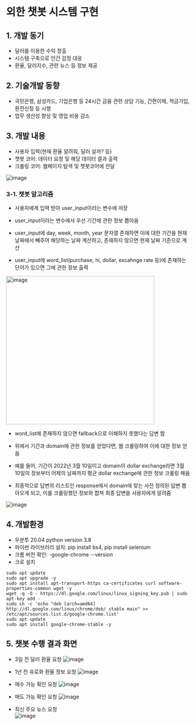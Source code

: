 # 외한 챗봇 시스템 구현

## 1. 개발 동기
* 달러를 이용한 수익 창출
* 시스템 구축으로 인간 감정 대응
* 환율, 달러지수, 관련 뉴스 등 정보 제공

## 2. 기술개발 동향
* 국민은행, 삼성카드, 기업은행 등 24시간 금융 관련 상담 기능, 간편이체, 적금가입, 환전신청 등 시행
* 업무 생산성 향상 및 영업 비용 감소

## 3. 개발 내용
* 사용자 입력(현재 환율 알려줘, 달러 살까? 등)
* 챗봇 코어: 데이터 요청 및 해당 데이터 결과 출력
* 크롤링 코어: 웹페이지 탐색 및 챗봇코어에 전달
     
![image](https://github.com/Developerinsight/Forex_Chatbot/assets/123748877/05648376-9b36-45a2-a3cb-67d224e51e08)

### 3-1. 챗봇 알고리즘
* 사용자에게 입력 받아 user_input이라는 변수에 저장   
     
* user_input이라는 변수에서 우선 기간에 관한 정보 뽑아옴   

* user_input에 day, week, month, year 문자열 존재하면 이에 대한 기간을 현재 날짜에서 빼주어 해당하는 날짜 계산하고, 존재하지 않으면 현재 날짜 기준으로 계산
 
* user_input에 word_list(purchase, hi, dollar, excahnge rate 등)에 존재하는 단어가 있으면 그에 관한 정보 출력   
<img width="404" alt="image" src="https://github.com/Developerinsight/Forex_Chatbot/assets/123748877/908e43d4-813e-4568-948f-e6b50a34ac74">

  
* word_list에 존재하지 않으면 fallback으로 이해하지 못했다는 답변 함
  
* 위에서 기간과 domain에 관한 정보를 얻었다면, 웹 크롤링하여 이에 대한 정보 얻음
  
* 예를 들어, 기간이 2022년 3월 10일이고 domain이 dollar exchange라면 3월 10일의 정보부터 어제의 날짜까지 평균 dollar exchange에 관한 정보 크롤링 해옴
  
* 최종적으로 답변의 리스트인 response에서 domain에 맞는 사전 정의된 답변 뽑아오게 되고, 이를 크롤링했던 정보와 합쳐 최종 답변을 사용자에게 알려줌   
  
![image](https://github.com/Developerinsight/Forex_Chatbot/assets/123748877/90174a77-c2c5-4140-980a-fa8399c7d029)

## 4. 개발환경
* 우분투 20.04 python version 3.8
* 파이썬 라이브러리 설치: pip install bs4, pip install selenium
* 크롬 버전 확인: -google-chrome --version
* 크로 설치
```
sudo apt update
sudo apt upgrade -y
sudo apt install apt-transport-https ca-certificates curl software-properties-common wget -y
wget -q -O - https://dl.google.com/linux/linux_signing_key.pub | sudo apt-key add -
sudo sh -c 'echo "deb [arch=amd64] http://dl.google.com/linux/chrome/deb/ stable main" >> /etc/apt/sources.list.d/google-chrome.list'
sudo apt update
sudo apt install google-chrome-stable -y
```

## 5. 챗봇 수행 결과 화면
* 3일 전 달러 환율 요청
![image](https://github.com/Developerinsight/Forex_Chatbot/assets/123748877/dbb73a86-bacf-4f84-95d1-51228f4956ec)   

* 1년 전 유로화 환율 정보 요청
![image](https://github.com/Developerinsight/Forex_Chatbot/assets/123748877/6c3a8290-3268-4b51-911a-0ba9150a26a7)

* 매수 가능 확인 요청
![image](https://github.com/Developerinsight/Forex_Chatbot/assets/123748877/8b211919-16cf-4724-b838-beff438e5060)

* 매도 가능 확인 요청
![image](https://github.com/Developerinsight/Forex_Chatbot/assets/123748877/f50a4596-bf91-427e-b91c-75954aaef709)

* 최신 주요 뉴스 요청   
![image](https://github.com/Developerinsight/Forex_Chatbot/assets/123748877/370c5cde-ef40-4be1-9c8b-aa70eaa6ef1c)


